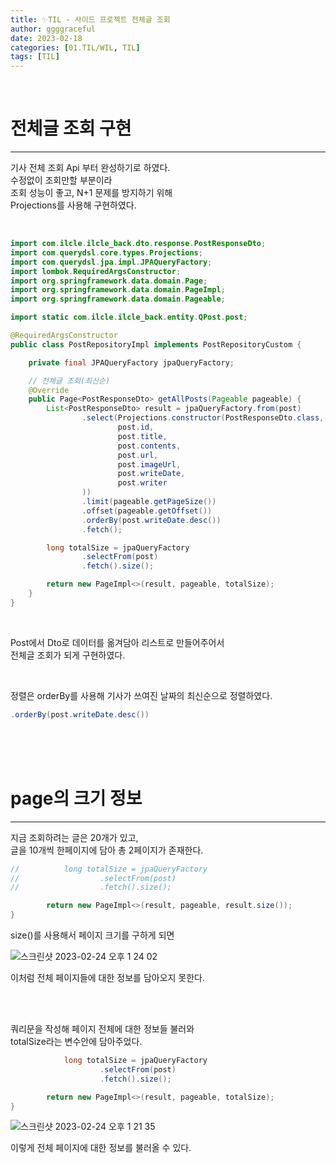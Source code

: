 ```yaml
---
title: ✨TIL - 사이드 프로젝트 전체글 조회
author: ggggraceful
date: 2023-02-18
categories: [01.TIL/WIL, TIL]
tags: [TIL]
---
```


<br/>

# 전체글 조회 구현

---

기사 전체 조회 Api 부터 완성하기로 하였다.  
수정없이 조회만할 부분이라  
조회 성능이 좋고, N+1 문제를 방지하기 위해  
Projections를 사용해 구현하였다.  

<br/>

```java
import com.ilcle.ilcle_back.dto.response.PostResponseDto;
import com.querydsl.core.types.Projections;
import com.querydsl.jpa.impl.JPAQueryFactory;
import lombok.RequiredArgsConstructor;
import org.springframework.data.domain.Page;
import org.springframework.data.domain.PageImpl;
import org.springframework.data.domain.Pageable;

import static com.ilcle.ilcle_back.entity.QPost.post;

@RequiredArgsConstructor
public class PostRepositoryImpl implements PostRepositoryCustom {

	private final JPAQueryFactory jpaQueryFactory;

	// 전체글 조회(최신순)
	@Override
	public Page<PostResponseDto> getAllPosts(Pageable pageable) {
		List<PostResponseDto> result = jpaQueryFactory.from(post)
				.select(Projections.constructor(PostResponseDto.class,
						post.id,
						post.title,
						post.contents,
						post.url,
						post.imageUrl,
						post.writeDate,
						post.writer
				))
				.limit(pageable.getPageSize())
				.offset(pageable.getOffset())
				.orderBy(post.writeDate.desc())
				.fetch();

		long totalSize = jpaQueryFactory
				.selectFrom(post)
				.fetch().size();

		return new PageImpl<>(result, pageable, totalSize);
	}
}
```

<br/>


Post에서 Dto로 데이터를 옮겨담아 리스트로 만들어주어서  
전체글 조회가 되게 구현하였다.  

<br/>

정렬은 orderBy를 사용해 기사가 쓰여진 날짜의 최신순으로 정렬하였다.

```java
.orderBy(post.writeDate.desc())
```

<br/>
<br/>
<br/>

# page의 크기 정보

---

지금 조회하려는 글은 20개가 있고,  
글을 10개씩 한페이지에 담아 총 2페이지가 존재한다.  

```java
//			long totalSize = jpaQueryFactory
//					.selectFrom(post)
//					.fetch().size();

		return new PageImpl<>(result, pageable, result.size());	
}
```

size()를 사용해서 페이지 크기를 구하게 되면

![스크린샷 2023-02-24 오후 1 24 02](https://user-images.githubusercontent.com/109974940/221091553-2d4f73ad-9997-46c9-8f0d-963cac17f9c7.png)

이처럼 전체 페이지들에 대한 정보를 담아오지 못한다.  

<br/>
<br/>

쿼리문을 작성해 페이지 전체에 대한 정보들 불러와  
totalSize라는 변수안에 담아주었다.  


```java
			long totalSize = jpaQueryFactory
					.selectFrom(post)
					.fetch().size();

		return new PageImpl<>(result, pageable, totalSize);	
}
```

![스크린샷 2023-02-24 오후 1 21 35](https://user-images.githubusercontent.com/109974940/221091560-b383d85f-fc19-4b27-8ac0-d2e487415002.png)

이렇게 전체 페이지에 대한 정보를 불러올 수 있다.  

